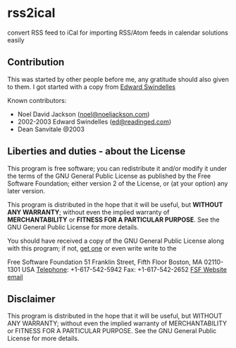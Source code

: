 rss2ical
========

convert RSS feed to iCal for importing RSS/Atom feeds in calendar solutions easily


Contribution
------------

This was started by other people before me, any gratitude should also given to them.
I got started with a copy from [Edward Swindelles](http://subversion.assembla.com/svn/ejm/include-both/rss2icalinc.php)

Known contributors:

* Noel David Jackson (noel@noeljackson.com)
* 2002-2003 Edward Swindelles (ed@readinged.com)
* Dean Sanvitale @2003

Liberties and duties - about the License
----------------------------------------

This program is free software; you can redistribute it and/or modify it under the terms of the GNU General Public License as published by the Free Software Foundation; either version 2 of the License, or (at your option) any later version.

This program is distributed in the hope that it will be useful, but **WITHOUT ANY WARRANTY**; without even the implied warranty of **MERCHANTABILITY** or **FITNESS FOR A PARTICULAR PURPOSE**.
See the GNU General Public License for more details.

You should have received a copy of the GNU General Public License along with this program; if not, [get one](https://www.gnu.org/licenses/old-licenses/gpl-2.0) or even write write to the

Free Software Foundation
51 Franklin Street, Fifth Floor
Boston, MA 02110-1301
USA
[Telephone](http://www.fsf.org/about/contact/extensions): +1-617-542-5942
Fax: +1-617-542-2652
[FSF Website](http://www.fsf.org/)
[email](http://www.fsf.org/about/contact/email)

Disclaimer
----------

This program is distributed in the hope that it will be useful, but WITHOUT ANY WARRANTY; without even the implied warranty of MERCHANTABILITY or FITNESS FOR A PARTICULAR PURPOSE.  See the GNU General Public License for more details.
